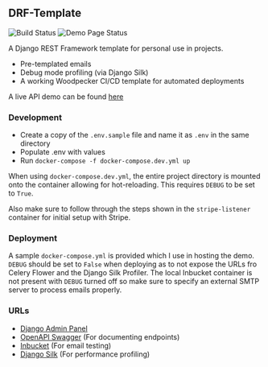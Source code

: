 ## DRF-Template

![Build Status](https://woodpecker.06222001.xyz/api/badges/2/status.svg)
![Demo Page Status](https://stats.06222001.xyz/api/badge/119/status)

A Django REST Framework template for personal use in projects.

- Pre-templated emails
- Debug mode profiling (via Django Silk)
- A working Woodpecker CI/CD template for automated deployments

A live API demo can be found [here](https://api.template.06222001.xyz/api/v1/swagger)

### Development

- Create a copy of the `.env.sample` file and name it as `.env` in the same directory
- Populate .env with values
- Run `docker-compose -f docker-compose.dev.yml up`

When using `docker-compose.dev.yml`, the entire project directory is mounted onto the container allowing for hot-reloading. This requires `DEBUG` to be set to `True`.

Also make sure to follow through the steps shown in the `stripe-listener` container for initial setup with Stripe.

### Deployment

A sample `docker-compose.yml` is provided which I use in hosting the demo. `DEBUG` should be set to `False` when deploying as to not expose the URLs fro Celery Flower and the Django Silk Profiler. The local Inbucket container is not present with `DEBUG` turned off so make sure to specify an external SMTP server to process emails properly.

### URLs

- [Django Admin Panel](http://localhost:8000/api/v1/admin)
- [OpenAPI Swagger](http://localhost:8000/api/v1/swagger) (For documenting endpoints)
- [Inbucket](http://localhost:8025) (For email testing)
- [Django Silk](http://localhost:8000/api/v1/silk) (For performance profiling)

